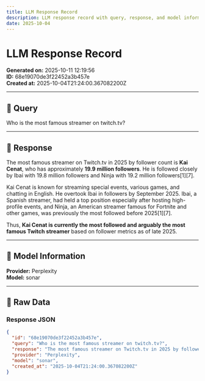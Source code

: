 ```yaml
---
title: LLM Response Record
description: LLM response record with query, response, and model information
date: 2025-10-04
---
```


# LLM Response Record

**Generated on:** 2025-10-11 12:19:56  
**ID:** 68e19070de3f22452a3b457e  
**Created at:** 2025-10-04T21:24:00.367082200Z

---

## 🤖 Query

Who is the most famous streamer on twitch.tv?

---

## 💬 Response

The most famous streamer on Twitch.tv in 2025 by follower count is **Kai Cenat**, who has approximately **19.9 million followers**. He is followed closely by Ibai with 19.8 million followers and Ninja with 19.2 million followers[1][7].

Kai Cenat is known for streaming special events, various games, and chatting in English. He overtook Ibai in followers by September 2025. Ibai, a Spanish streamer, had held a top position especially after hosting high-profile events, and Ninja, an American streamer famous for Fortnite and other games, was previously the most followed before 2025[1][7].

Thus, **Kai Cenat is currently the most followed and arguably the most famous Twitch streamer** based on follower metrics as of late 2025.

---

## 🔧 Model Information

**Provider:** Perplexity  
**Model:** sonar

---

## 📄 Raw Data

### Response JSON
```json
{
  "id": "68e19070de3f22452a3b457e",
  "query": "Who is the most famous streamer on twitch.tv?",
  "response": "The most famous streamer on Twitch.tv in 2025 by follower count is **Kai Cenat**, who has approximately **19.9 million followers**. He is followed closely by Ibai with 19.8 million followers and Ninja with 19.2 million followers[1][7].\n\nKai Cenat is known for streaming special events, various games, and chatting in English. He overtook Ibai in followers by September 2025. Ibai, a Spanish streamer, had held a top position especially after hosting high-profile events, and Ninja, an American streamer famous for Fortnite and other games, was previously the most followed before 2025[1][7].\n\nThus, **Kai Cenat is currently the most followed and arguably the most famous Twitch streamer** based on follower metrics as of late 2025.",
  "provider": "Perplexity",
  "model": "sonar",
  "created_at": "2025-10-04T21:24:00.367082200Z"
}
```